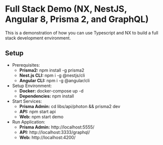 # Full Stack Demo (NX, NestJS, Angular 8, Prisma 2, and GraphQL)
This is a demonstration of how you can use Typescript and NX to build a
full stack development environment. 

## Setup
* Prerequisites: 
    * **Prisma2:** npm install -g prisma2
    * **Nest.js CLI:** npm i -g @nestjs/cli
    * **Angular CLI:** npm i -g @angular/cli
* Setup Environment:
    * **Docker:** docker-compose up -d
    * **Dependencies:** npm install
* Start Services: 
    * **Prisma Admin:** cd libs/api/photon && prisma2 dev
    * **API:** npm start api
    * **Web:** npm start demo
* Run Application: 
    * **Prisma Admin:** http://localhost:5555/
    * **API:** http://localhost:3333/graphql/
    * **Web:** http://localhost:4200/
